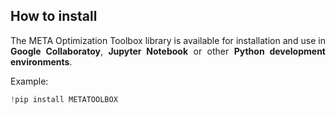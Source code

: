 <h2><b>How to install</b></h2>

<p align="justify">The META Optimization Toolbox library is available for installation and use in <b>Google Collaboratoy</b>, <b>Jupyter Notebook</b> or other <b>Python development environments</b>.</p>

Example:
```python
!pip install METATOOLBOX
```
